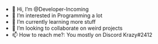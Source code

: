 - 👋 Hi, I’m @Developer-Incoming
- 👀 I’m interested in Programming a lot
- 🌱 I’m currently learning more stuff
- 💞️ I’m looking to collaborate on weird projects
- 📫 How to reach me?: You mostly on Discord Krazy#2412

<!---
Developer-Incoming/Developer-Incoming is a ✨ special ✨ repository because its `README.md` (this file) appears on your GitHub profile.
You can click the Preview link to take a look at your changes.
--->
